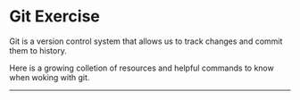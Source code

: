 # Git Exercise

Git is a version control system that allows us to track changes and commit them to history.

Here is a growing colletion of resources and helpful commands to know when woking with git.
___________________________________________________________________
